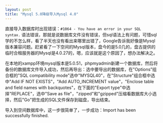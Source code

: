 ```yaml
---
layout: post
title: "Mysql 5.0降级导入Mysql 4.0"
---
```


直接导入数据库时出现错误：`#1064 - You have an error in your SQL syntax.` 语法错误，那就是说数据库文件没有错误，但sql语法上有问题，可惜sql学的不怎么样，看了半天也没有看出来哪里出错了，Google告诉我好像是Mysql版本兼容问题。赶紧看了一下空间的Mysql版本，盘今的是5.0几的，盘古提供的临时合租服务器的Mysql是4.0.27的，嗯，应该就是这个原因了，想办法解决之。

在本地的xampp环境mysql版本是5.0.51，phpmyadmin新建一个数据库，然后将备份的数据库文件导入成功，然后再导出：选中要导出的数据库，在"Options”组合框的"SQL compatibility mode"选中"MYSQL40"，在"Structure"组合框中选中"Add IF NOT EXISTS"，"Add AUTO_INCREMENT value"，"Enclose table and field names with backquotes"，在下面的"Export type"中选择"REPLACE"，选中"Save as file"，"zipped"和"gzipped"压缩看数据库大小选择，然后"Go"把生成的SQL文件保存到磁盘，导出结束。

导入到空间数据库中，这一步很简单了，一步成功：Import has been successfully finished.
